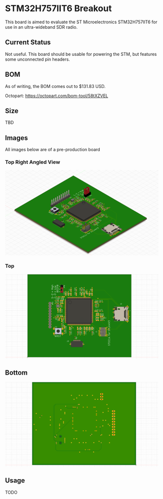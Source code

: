 # STM32H757IIT6 Breakout

This board is aimed to evaluate the ST Microelectronics STM32H757IIT6 for use in an ultra-wideband SDR radio.

## Current Status

Not useful. This board should be usable for powering the STM, but features some unconnected pin headers.

## BOM

As of writing, the BOM comes out to $131.83 USD.

Octopart: https://octopart.com/bom-tool/58tXZVEL

## Size

TBD

## Images

All images below are of a pre-production board

### Top Right Angled View

![Top Right View](./images/stm-breakout-top-angle.png)

### Top

![Top](./images/stm-breakout-top.png)

## Bottom

![Bottom](./images/stm-breakout-bottom.png)

## Usage

TODO
